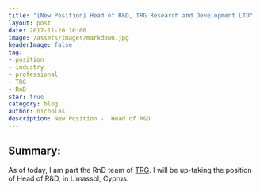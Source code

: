 ```yaml
---
title: "[New Position] Head of R&D, TRG Research and Development LTD"
layout: post
date: 2017-11-20 10:00
image: /assets/images/markdown.jpg
headerImage: false
tag:
- position
- industry
- professional
- TRG
- RnD
star: true
category: blog
author: nicholas
description: New Position -  Head of R&D
---
```


## Summary:
As of today, I am part the RnD team of [TRG](http://www.trgint.com).
I will be up-taking the position of Head of R&D, in Limassol, Cyprus.
